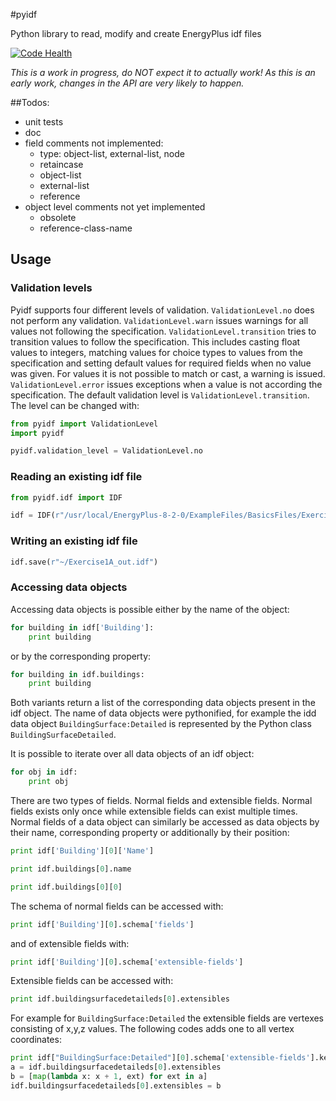 #pyidf

Python library to read, modify and create EnergyPlus idf files

[![Code Health](https://landscape.io/github/rbuffat/pyidf/master/landscape.svg)](https://landscape.io/github/rbuffat/pyidf/master)

*This is a work in progress, do NOT expect it to actually work! As this is an early work, changes in the API are very likely to happen.*

##Todos:

* unit tests
* doc
* field comments not implemented:
  * type: object-list, external-list, node
  * retaincase
  * object-list
  * external-list
  * reference
* object level comments not yet implemented
  * obsolete
  * reference-class-name
  
## Usage

### Validation levels

Pyidf supports four different levels of validation. `ValidationLevel.no` does not perform any validation. `ValidationLevel.warn` issues warnings for all values not following the specification. `ValidationLevel.transition` tries to transition values to follow the specification. This includes casting float values to integers, matching values for choice types to values from the specification and setting default values for required fields when no value was given. For values it is not possible to match or cast, a warning is issued. `ValidationLevel.error` issues exceptions when a value is not according the specification. The default validation level is `ValidationLevel.transition`. The level can be changed with:

```python
from pyidf import ValidationLevel
import pyidf

pyidf.validation_level = ValidationLevel.no
```

### Reading an existing idf file

```python
from pyidf.idf import IDF

idf = IDF(r"/usr/local/EnergyPlus-8-2-0/ExampleFiles/BasicsFiles/Exercise1A.idf")
```

### Writing an existing idf file

```python
idf.save(r"~/Exercise1A_out.idf")
```

### Accessing data objects

Accessing data objects is possible either by the name of the object:

```python
for building in idf['Building']:
    print building
```

or by the corresponding property:

```python
for building in idf.buildings:
    print building
```

Both variants return a list of the corresponding data objects present in the idf object. The name of data objects were pythonified, for example  the idd data object `BuildingSurface:Detailed` is represented by the Python class `BuildingSurfaceDetailed`.

It is possible to iterate over all data objects of an idf object:
```python
for obj in idf:
    print obj
```

There are two types of fields. Normal fields and extensible fields. Normal fields exists only once while extensible fields can exist multiple times. Normal fields of a data object can similarly be accessed as data objects by their name, corresponding property or additionally by their position:

```python
print idf['Building'][0]['Name']
```

```python
print idf.buildings[0].name
```

```python
print idf.buildings[0][0]
```

The schema of normal fields can be accessed with:
```python
print idf['Building'][0].schema['fields']
```

and of extensible fields with:
```python
print idf['Building'][0].schema['extensible-fields']
```

Extensible fields can be accessed with:
```python
print idf.buildingsurfacedetaileds[0].extensibles
```

For example for `BuildingSurface:Detailed` the extensible fields are vertexes consisting of x,y,z values. The following codes adds one to all vertex coordinates:
```python
print idf["BuildingSurface:Detailed"][0].schema['extensible-fields'].keys()
a = idf.buildingsurfacedetaileds[0].extensibles
b = [map(lambda x: x + 1, ext) for ext in a]
idf.buildingsurfacedetaileds[0].extensibles = b
```
